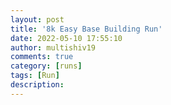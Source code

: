 ```yaml
---
layout: post
title: '8k Easy Base Building Run'
date: 2022-05-10 17:55:10
author: multishiv19
comments: true
category: [runs]
tags: [Run]
description: 
---
```


<div width='100%' class='strava-embed-placeholder' data-embed-type='activity' data-embed-id='7117254871'></div>
<script src='https://strava-embeds.com/embed.js'></script>
